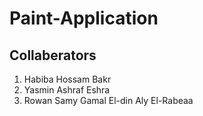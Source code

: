# Paint-Application
 
## Collaberators
1. Habiba Hossam Bakr
2. Yasmin Ashraf Eshra
3. Rowan Samy Gamal El-din Aly El-Rabeaa
